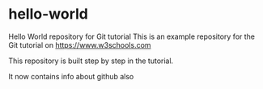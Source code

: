 # hello-world
Hello World repository for Git tutorial
This is an example repository for the Git tutorial on https://www.w3schools.com

This repository is built step by step in the tutorial.

It now contains info about github also
